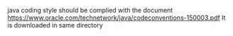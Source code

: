 java coding style should be complied with the document
https://www.oracle.com/technetwork/java/codeconventions-150003.pdf
It is downloaded in same directory
